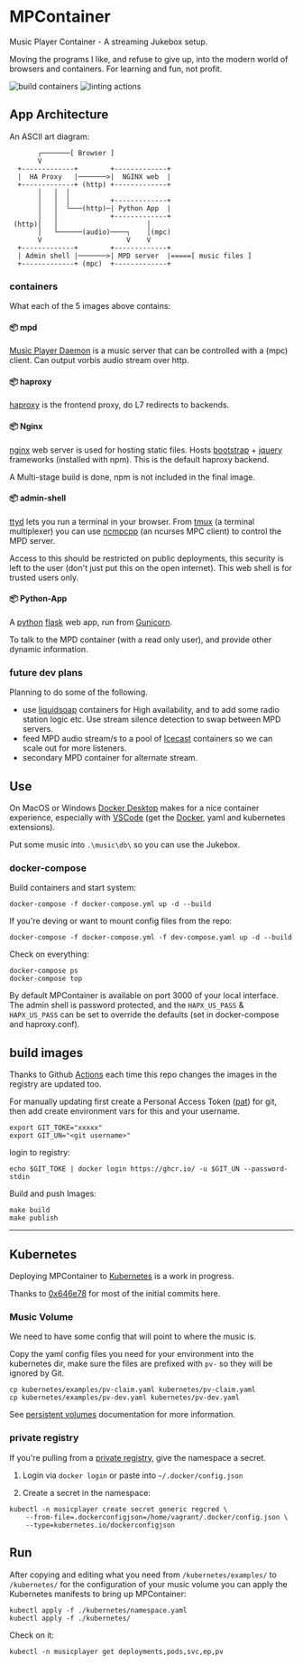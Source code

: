 # MPContainer

Music Player Container - A streaming Jukebox setup.

Moving the programs I like, and refuse to give up, into the modern world of browsers and containers. For learning and fun, not profit.

![build containers](https://github.com/craig-m/mpcontainer/workflows/build-containers/badge.svg)
![linting actions](https://github.com/craig-m/mpcontainer/workflows/linting/badge.svg)


## App Architecture

An ASCII art diagram:

```code
       ┌───────[ Browser ]                                    
       V                                                      
  +-------------+        +-------------+                      
  |  HA Proxy   |───────>|  NGINX web  |                      
  +-------------+ (http) +-------------+                      
       │   │  │                                               
       │   │  │          +-------------+                      
       │   │  └───(http)─| Python App  |                      
       │   │             +-------------+                      
 (http)│   │                      │                           
       │   └──────(audio)────┐    │(mpc)                      
       V                     V    V                           
  +-------------+        +-------------+                      
  | Admin shell |───────>| MPD server  |=====[ music files ]  
  +-------------+ (mpc)  +-------------+                      
```

### containers

What each of the 5 images above contains:

#### 📦 mpd

[Music Player Daemon](https://www.musicpd.org/) is a music server that can be controlled with a (mpc) client. Can output vorbis audio stream over http.

#### 📦 haproxy

[haproxy](https://www.haproxy.org/) is the frontend proxy, do L7 redirects to backends.

#### 📦 Nginx

[nginx](https://www.nginx.com/) web server is used for hosting static files. Hosts [bootstrap](https://getbootstrap.com/) + [jquery](https://jquery.com/) frameworks (installed with npm). This is the default haproxy backend.

A Multi-stage build is done, npm is not included in the final image.

#### 📦 admin-shell

[ttyd](https://tsl0922.github.io/ttyd/) lets you run a terminal in your browser. From [tmux](https://github.com/tmux/tmux) (a terminal multiplexer) you can use [ncmpcpp](https://rybczak.net/ncmpcpp/) (an ncurses MPC client) to control the MPD server.

Access to this should be restricted on public deployments, this security is left to the user (don't just put this on the open internet). This web shell is for trusted users only.

#### 📦 Python-App

A [python](https://www.python.org/) [flask](https://flask.palletsprojects.com/en/1.1.x/) web app, run from [Gunicorn](https://gunicorn.org/).

To talk to the MPD container (with a read only user), and provide other dynamic information.

### future dev plans

Planning to do some of the following.

* use [liquidsoap](https://www.liquidsoap.info/) containers for High availability, and to add some radio station logic etc. Use stream silence detection to swap between MPD servers.
* feed MPD audio stream/s to a pool of [Icecast](https://icecast.org/) containers so we can scale out for more listeners.
* secondary MPD container for alternate stream.

## Use

On MacOS or Windows [Docker Desktop](https://www.docker.com/products/docker-desktop) makes for a nice container experience, especially with [VSCode](https://code.visualstudio.com/) (get the [Docker](https://code.visualstudio.com/docs/containers/overview), yaml and kubernetes extensions).

Put some music into `.\music\db\` so you can use the Jukebox.

### docker-compose

Build containers and start system:

```shell
docker-compose -f docker-compose.yml up -d --build
```

If you're deving or want to mount config files from the repo:

```shell
docker-compose -f docker-compose.yml -f dev-compose.yaml up -d --build
```

Check on everything:

```shell
docker-compose ps
docker-compose top
```

By default MPContainer is available on port 3000 of your local interface. 
The admin shell is password protected, and the `HAPX_US_PASS` & `HAPX_US_PASS` can be set to override the defaults (set in docker-compose and haproxy.conf).

## build images

Thanks to Github [Actions](https://github.com/actions) each time this repo changes the images in the registry are updated too.

For manually updating first create a Personal Access Token ([pat](https://docs.github.com/en/github/authenticating-to-github/creating-a-personal-access-token)) for git, then add create environment vars for this and your username.

```shell
export GIT_TOKE="xxxxx"
export GIT_UN="<git username>"
```

login to registry:

```shell
echo $GIT_TOKE | docker login https://ghcr.io/ -u $GIT_UN --password-stdin
```

Build and push Images:

```shell
make build
make publish
```

---

## Kubernetes

Deploying MPContainer to [Kubernetes](https://kubernetes.io/) is a work in progress.

Thanks to [0x646e78](https://github.com/0x646e78) for most of the initial commits here.

### Music Volume

We need to have some config that will point to where the music is.

Copy the yaml config files you need for your environment into the kubernetes dir, make sure the files are prefixed with `pv-` so they will be ignored by Git.

```shell
cp kubernetes/examples/pv-claim.yaml kubernetes/pv-claim.yaml
cp kubernetes/examples/pv-dev.yaml kubernetes/pv-dev.yaml
```

See [persistent volumes](https://kubernetes.io/docs/concepts/storage/persistent-volumes/) documentation for more information.

### private registry

If you're pulling from a [private registry](https://kubernetes.io/docs/tasks/configure-pod-container/pull-image-private-registry/), give the namespace a secret.

1) Login via `docker login` or paste into `~/.docker/config.json`

2) Create a secret in the namespace:

```shell
kubectl -n musicplayer create secret generic regcred \
    --from-file=.dockerconfigjson=/home/vagrant/.docker/config.json \
    --type=kubernetes.io/dockerconfigjson
```

## Run

After copying and editing what you need from `/kubernetes/examples/` to `/kubernetes/` for the configuration of your music volume you can apply the Kubernetes manifests to bring up MPContainer:

```shell
kubectl apply -f ./kubernetes/namespace.yaml
kubectl apply -f ./kubernetes/
```

Check on it:

```shell
kubectl -n musicplayer get deployments,pods,svc,ep,pv
```
